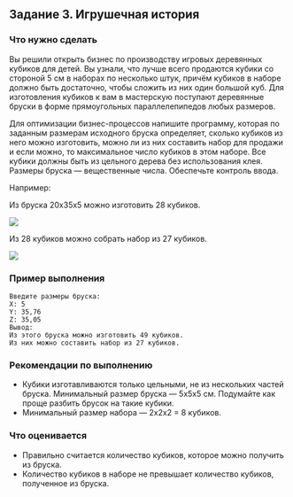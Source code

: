 ﻿## Задание 3. Игрушечная история
### Что нужно сделать
Вы решили открыть бизнес по производству игровых деревянных кубиков для детей. Вы узнали, что лучше всего продаются кубики со стороной 5 см в наборах по несколько штук, причём кубиков в наборе должно быть достаточно, чтобы сложить из них один большой куб. Для изготовления кубиков к вам в мастерскую поступают деревянные бруски в форме прямоугольных параллелепипедов любых размеров.

Для оптимизации бизнес-процессов напишите программу, которая по заданным размерам исходного бруска определяет, сколько кубиков из него можно изготовить, можно ли из них составить набор для продажи и если можно, то максимальное число кубиков в этом наборе. Все кубики должны быть из цельного дерева без использования клея. Размеры бруска — вещественные числа. Обеспечьте контроль ввода.

Например:

Из бруска 20x35x5 можно изготовить 28 кубиков.

![](https://api.selcdn.ru/v1/SEL_72086/prodLMS/files/share/image2_23uhvHT.png)


Из 28 кубиков можно собрать набор из 27 кубиков.

![](https://api.selcdn.ru/v1/SEL_72086/prodLMS/files/share/image3_vYPo0oI.png)

### Пример выполнения

```
Введите размеры бруска:
X: 5
Y: 35,76
Z: 35,05
Вывод:
Из этого бруска можно изготовить 49 кубиков.
Из них можно составить набор из 27 кубиков.
```

### Рекомендации по выполнению
- Кубики изготавливаются только цельными, не из нескольких частей бруска. Минимальный размер бруска — 5x5x5 см. Подумайте как проще разбить брусок на такие кубики.
- Минимальный размер набора — 2x2x2 = 8 кубиков.
### Что оценивается
- Правильно считается количество кубиков, которое можно получить из бруска.
- Количество кубиков в наборе не превышает количество кубиков, полученное из бруска.
